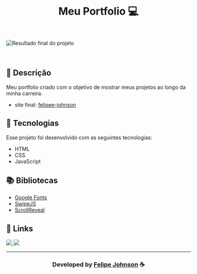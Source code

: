 <h1 align="center">
  Meu Portfolio 💻
</h1>

<br>

![Resultado final do projeto](https://user-images.githubusercontent.com/112385665/187520918-a203bb0b-e611-43a5-b326-9003b1f4b2eb.png)

<br>

## 📝 Descrição 

Meu portfolio criado com o objetivo de mostrar meus projetos ao longo da minha carreira.  

- site final: [felipee-johnson](https://felipee-johnson.web.app/)

## 🚀 Tecnologias

Esse projeto foi desenvolvido com as seguintes tecnologias:

- HTML
- CSS
- JavaScript

## 📚 Bibliotecas

- [Google Fonts](https://fonts.google.com/)
- [SwipeJS](https://github.com/nolimits4web/Swiper)
- [ScrollReveal](https://scrollrevealjs.org/)

## 🔗 Links

<p align="left">
 
 <a href="https://www.instagram.com/felipee_johnsonn/" alt="Instagram">
  <img src="https://img.shields.io/badge/-Instagram-0A66C2?style=for-the-badge&logo=Instagram&logoColor=FFFFFF&link=https://www.instagram.com/felipee_johnsonn/"/> 
 </a>

<a href="https://felipee-johnson.web.app/" alt="Portfolio">
  <img src="https://img.shields.io/badge/my_portfolio-000?style=for-the-badge&logo=ko-fi&logoColor=white&link=https://felipee-johnson.web.app/"/>
 </a>

 </p>


-----

  <h3 align="center"> Developed by <a href="https://felipee-johnson.web.app/">Felipe Johnson</a> ☕</h3>
